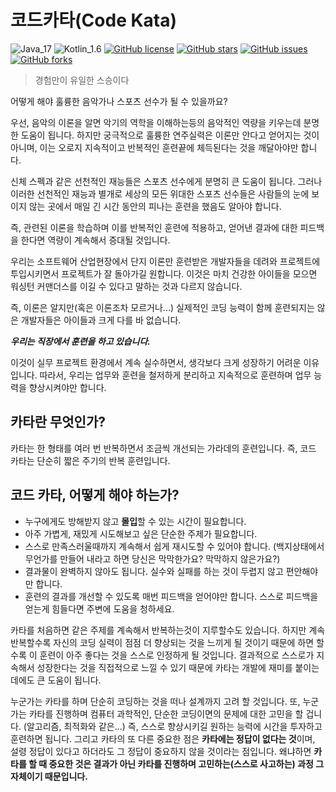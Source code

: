 # 코드카타(Code Kata) 

![Java_17](https://img.shields.io/badge/java-17-red?logo=java)
![Kotlin_1.6](https://img.shields.io/badge/kotlin-1.6-purple?logo=kotlin)
[![GitHub license](https://img.shields.io/github/license/shirohoo/clean-code-kata)](https://github.com/shirohoo/clean-code-kata)
[![GitHub stars](https://img.shields.io/github/stars/shirohoo/clean-code-kata)](https://github.com/shirohoo/clean-code-kata/stargazers)
[![GitHub issues](https://img.shields.io/github/issues/shirohoo/clean-code-kata)](https://github.com/shirohoo/clean-code-kata/issues)
[![GitHub forks](https://img.shields.io/github/forks/shirohoo/clean-code-kata)](https://github.com/shirohoo/clean-code-kata/network)

> 경험만이 유일한 스승이다

어떻게 해야 훌륭한 음악가나 스포츠 선수가 될 수 있을까요?

우선, 음악의 이론을 알면 악기의 역학을 이해하는등의 음악적인 역량을 키우는데 분명한 도움이 됩니다. 하지만 궁극적으로 훌륭한 연주실력은 이론만 안다고 얻어지는 것이 아니며, 이는 오로지 지속적이고 반복적인 훈련끝에 체득된다는 것을 깨달아야만 합니다. 

신체 스펙과 같은 선천적인 재능들은 스포츠 선수에게 분명히 큰 도움이 됩니다. 그러나 이러한 선천적인 재능과 별개로 세상의 모든 위대한 스포츠 선수들은 사람들의 눈에 보이지 않는 곳에서 매일 긴 시간 동안의 피나는 훈련을 했음도 알아야 합니다.

즉, 관련된 이론을 학습하며 이를 반복적인 훈련에 적용하고, 얻어낸 결과에 대한 피드백을 한다면 역량이 계속해서 증대될 것입니다.

우리는 소프트웨어 산업현장에서 단지 이론만 훈련받은 개발자들을 데려와 프로젝트에 투입시키면서 프로젝트가 잘 돌아가길 원합니다. 이것은 마치 건강한 아이들을 모으면 워싱턴 커맨더스를 이길 수 있다고 말하는 것과 다르지 않습니다.

즉, 이론은 알지만(혹은 이론조차 모르거나...) 실제적인 코딩 능력이 함께 훈련되지는 않은 개발자들은 아이들과 크게 다를 바 없습니다.

***우리는 직장에서 훈련을 하고 있습니다.***

이것이 실무 프로젝트 환경에서 계속 실수하면서, 생각보다 크게 성장하기 어려운 이유입니다. 따라서, 우리는 업무와 훈련을 철저하게 분리하고 지속적으로 훈련하며 업무 능력을 향상시켜야만 합니다.

## 카타란 무엇인가?

카타는 한 형태를 여러 번 반복하면서 조금씩 개선되는 가라데의 훈련입니다. 즉, 코드 카타는 단순히 짧은 주기의 반복 훈련입니다.

## 코드 카타, 어떻게 해야 하는가?

- 누구에게도 방해받지 않고 **몰입**할 수 있는 시간이 필요합니다.
- 아주 가볍게, 재밌게 시도해보고 싶은 단순한 주제가 필요합니다.
- 스스로 만족스러울때까지 계속해서 쉽게 재시도할 수 있어야 합니다. (백지상태에서 무언가를 만들어 내라고 하면 당신은 막막한가요? 막막하지 않은가요?)
- 결과물이 완벽하지 않아도 됩니다. 실수와 실패를 하는 것이 두렵지 않고 편안해야만 합니다. 
- 훈련의 결과를 개선할 수 있도록 매번 피드백을 얻어야만 합니다. 스스로 피드백을 얻는게 힘들다면 주변에 도움을 청하세요.

카타를 처음하면 같은 주제를 계속해서 반복하는것이 지루할수도 있습니다. 하지만 계속 반복할수록 자신의 코딩 실력이 점점 더 향상되는 것을 느끼게 될 것이기 때문에 하면 할수록 이 훈련이 아주 좋다는 것을 스스로 인정하게 될 것입니다. 결과적으로 스스로가 지속해서 성장한다는 것을 직접적으로 느낄 수 있기 때문에 카타는 개발에 재미를 붙이는 데에도 큰 도움이 됩니다.

누군가는 카타를 하며 단순히 코딩하는 것을 떠나 설계까지 고려 할 것입니다. 또, 누군가는 카타를 진행하며 컴퓨터 과학적인, 단순한 코딩이면의 문제에 대한 고민을 할 겁니다. (알고리즘, 최적화와 같은...) 즉, 스스로 향상시키길 원하는 능력에 시간을 투자하고 훈련하면 됩니다. 그리고 카타의 또 다른 중요한 점은 **카타에는 정답이 없다는 것**이며, 설령 정답이 있다고 하더라도 그 정답이 중요하지 않을 것이라는 점입니다. 왜냐하면 **카타를 할 때 중요한 것은 결과가 아닌 카타를 진행하며 고민하는(스스로 사고하는) 과정 그 자체이기 때문입니다.**
